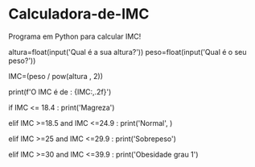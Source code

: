 # Calculadora-de-IMC
Programa em Python para calcular IMC!

altura=float(input('Qual é a sua altura?'))
peso=float(input('Qual é o seu peso?'))


IMC=(peso / pow(altura , 2))

print(f'O IMC é de : {IMC:,.2f}')


if IMC <= 18.4 :
  print('Magreza')

elif IMC >=18.5 and IMC <=24.9 :
  print('Normal', )

elif IMC >=25 and IMC <=29.9 :
  print('Sobrepeso')

elif IMC >=30 and IMC <=39.9 :
  print('Obesidade grau 1')

